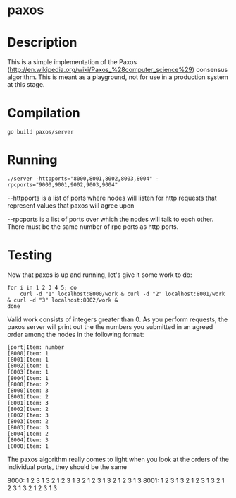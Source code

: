 # paxos

Description
===========
This is a simple implementation of the Paxos (http://en.wikipedia.org/wiki/Paxos_%28computer_science%29) consensus algorithm. This is meant as a playground, not for use in a production system at this stage.

Compilation
===========
```
go build paxos/server
```

Running
=======
```
./server -httpports="8000,8001,8002,8003,8004" -rpcports="9000,9001,9002,9003,9004"
```

--httpports is a list of ports where nodes will listen for http requests that represent values that paxos will agree upon

--rpcports is a list of ports over which the nodes will talk to each other. There must be the same number of rpc ports as http ports.

Testing
=======

Now that paxos is up and running, let's give it some work to do:
```
for i in 1 2 3 4 5; do
    curl -d "1" localhost:8000/work & curl -d "2" localhost:8001/work & curl -d "3" localhost:8002/work &
done
```

Valid work consists of integers greater than 0. As you perform requests, the paxos server will print out the the numbers you submitted in an agreed order among the nodes in the following format:

```
[port]Item: number
[8000]Item: 1
[8001]Item: 1
[8002]Item: 1
[8003]Item: 1
[8004]Item: 1
[8000]Item: 2
[8000]Item: 3
[8001]Item: 2
[8001]Item: 3
[8002]Item: 2
[8002]Item: 3
[8003]Item: 2
[8003]Item: 3
[8004]Item: 2
[8004]Item: 3
[8000]Item: 1
```

The paxos algorithm really comes to light when you look at the orders of the individual ports, they should be the same

8000: 1 2 3 1 3 2 1 2 3 1 3 2 1 2 3 1 3 2 1 2 3 1 3
8001: 1 2 3 1 3 2 1 2 3 1 3 2 1 2 3 1 3 2 1 2 3 1 3



